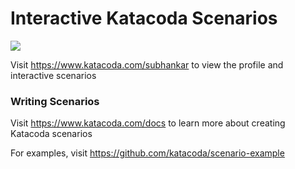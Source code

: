 # Interactive Katacoda Scenarios

[![](http://shields.katacoda.com/katacoda/subhankar/count.svg)](https://www.katacoda.com/subhankar "Get your profile on Katacoda.com")

Visit https://www.katacoda.com/subhankar to view the profile and interactive scenarios

### Writing Scenarios
Visit https://www.katacoda.com/docs to learn more about creating Katacoda scenarios

For examples, visit https://github.com/katacoda/scenario-example
